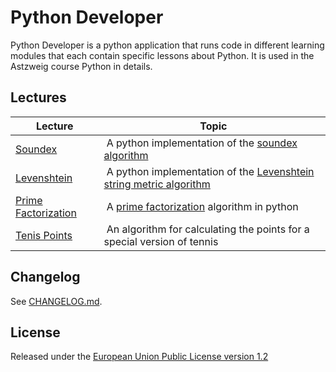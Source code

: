 # Python Developer
Python Developer is a python application that runs code in different
learning modules that each contain specific lessons about Python.
It is used in the Astzweig course Python in details.

## Lectures

| Lecture | Topic |
| ------- | ----- |
| [Soundex][soundex-src] | A python implementation of the [soundex algorithm][1] |
| [Levenshtein][levenshtein-src] | A python implementation of the [Levenshtein string metric algorithm][2] |
| [Prime Factorization][prime-factorization-src] | A [prime factorization][3] algorithm in python |
| [Tenis Points][tenis-points-src] | An algorithm for calculating the points for a special version of tennis |

## Changelog
See [CHANGELOG.md][changelog].

## License
Released under the [European Union Public License version 1.2][license]

[1]: https://en.wikipedia.org/wiki/Soundex
[2]: https://en.wikipedia.org/wiki/Levenshtein_distance
[3]: https://www.mathsisfun.com/prime-factorization.html

[soundex-src]: 01-Soundex
[levenshtein-src]: 02-Levenshtein
[prime-factorization-src]: 03-Prime-Factorization
[tenis-points-src]: 04-Tenis-Points
[changelog]: CHANGELOG.md
[license]: LICENSE
